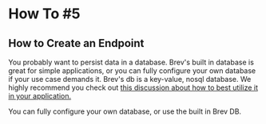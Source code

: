 # How To #5
## How to Create an Endpoint


You probably want to persist data in a database. Brev's built in database is great for simple applications, or you can fully configure your own database if your use case demands it. Brev's db is a key-value, nosql database. We highly recommend you check out [this discussion about how to best utilize it in your application.](../discussions/best-practices-for-brev-database.md)



You can fully configure your own database, or use the built in Brev DB. 
